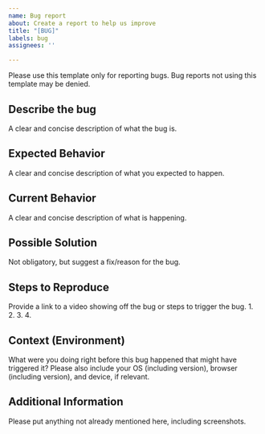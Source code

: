 ```yaml
---
name: Bug report
about: Create a report to help us improve
title: "[BUG]"
labels: bug
assignees: ''

---
```


Please use this template only for reporting bugs. Bug reports not using this template may be denied.

## Describe the bug
A clear and concise description of what the bug is.

## Expected Behavior
A clear and concise description of what you expected to happen.

## Current Behavior
A clear and concise description of what is happening.

## Possible Solution
Not obligatory, but suggest a fix/reason for the bug.

## Steps to Reproduce
Provide a link to a video showing off the bug or steps to trigger the bug.
1.
2.
3.
4.

## Context (Environment)
What were you doing right before this bug happened that might have triggered it?
Please also include your OS (including version), browser (including version), and device, if relevant.

## Additional Information
Please put anything not already mentioned here, including screenshots.

